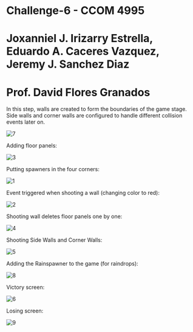 # Challenge-6 - CCOM 4995
# Joxanniel J. Irizarry Estrella, Eduardo A. Caceres Vazquez, Jeremy J. Sanchez Diaz
# Prof. David Flores Granados

In this step, walls are created to form the boundaries of the game stage. Side walls and corner walls are configured to handle different collision events later on.

![7](https://github.com/user-attachments/assets/15270985-d50e-4078-b921-78affdcf25b0)

Adding floor panels:

![3](https://github.com/user-attachments/assets/c6856eff-feb1-4d13-8afe-813a93ea3fee)

Putting spawners in the four corners:

![1](https://github.com/user-attachments/assets/ce154f8f-ee24-4952-9148-101f06bdafe8)

Event triggered when shooting a wall (changing color to red):

![2](https://github.com/user-attachments/assets/6b8eddd2-1919-4a88-9c2b-07671760aae3)

Shooting wall deletes floor panels one by one:

![4](https://github.com/user-attachments/assets/36c82cc2-d74a-465e-a640-e31dcf9dcf7b)

Shooting Side Walls and Corner Walls:

![5](https://github.com/user-attachments/assets/4a23881c-c0f4-40e7-9fa3-c7269ad1165e)

Adding the Rainspawner to the game (for raindrops):

![8](https://github.com/user-attachments/assets/14b6f5e8-a1db-4383-8086-2e620ac87ef5)

Victory screen:

![6](https://github.com/user-attachments/assets/7e0ddaa1-dfb9-44f1-b577-cc7c36e5ba10)

Losing screen:

![9](https://github.com/user-attachments/assets/549c2fe0-6cd8-4de3-b4da-5b170fd770ff)

